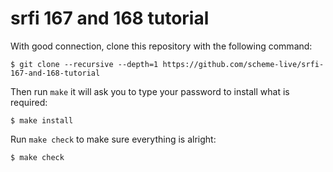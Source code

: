 # srfi 167 and 168 tutorial

With good connection, clone this repository with the following command:

```
$ git clone --recursive --depth=1 https://github.com/scheme-live/srfi-167-and-168-tutorial
```

Then run `make` it will ask you to type your password to install what is required:

```
$ make install
```

Run `make check` to make sure everything is alright:

```
$ make check
```
